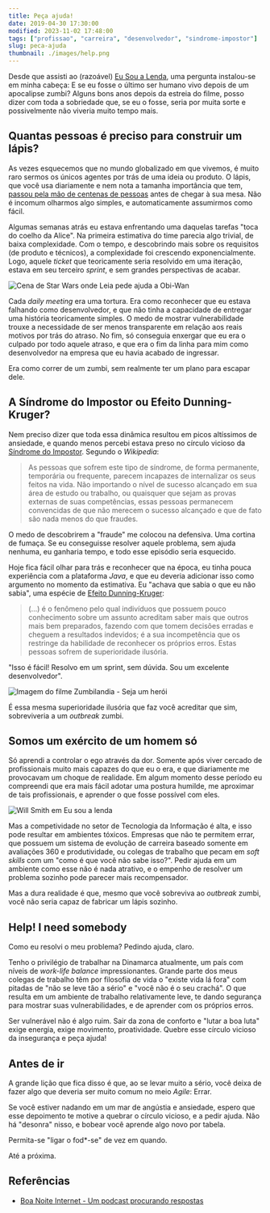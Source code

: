 ```yaml
---
title: Peça ajuda!
date: 2019-04-30 17:30:00
modified: 2023-11-02 17:48:00
tags: ["profissao", "carreira", "desenvolvedor", "sindrome-impostor"]
slug: peca-ajuda
thumbnail: ./images/help.png
---
```


Desde que assisti ao (razoável) [Eu Sou a Lenda](https://www.imdb.com/title/tt0480249/ "I Am Legend"), uma pergunta instalou-se em minha cabeça: E se eu fosse o último ser humano vivo depois de um apocalipse zumbi? Alguns bons anos depois da estreia do filme, posso dizer com toda a sobriedade que, se eu o fosse, seria por muita sorte e possivelmente não viveria muito tempo mais.

## Quantas pessoas é preciso para construir um lápis?

As vezes esquecemos que no mundo globalizado em que vivemos, é muito raro sermos os únicos agentes por trás de uma ideia ou produto. O lápis, que você usa diariamente e nem nota a tamanha importância que tem, [passou pela mão de centenas de pessoas](https://www.sucessonetwork.com.br/licoes-aprenda-com-o-lapis-e-como-construir-confianca-por-gilberto-suzuki/ "Aprenda com o Lápis e Como construir confiança") antes de chegar à sua mesa. Não é incomum olharmos algo simples, e automaticamente assumirmos como fácil.

Algumas semanas atrás eu estava enfrentando uma daquelas tarefas "toca do coelho da Alice". Na primeira estimativa do time parecia algo trivial, de baixa complexidade. Com o tempo, e descobrindo mais sobre os requisitos (de produto e técnicos), a complexidade foi crescendo exponencialmente. Logo, aquele _ticket_ que teoricamente seria resolvido em uma iteração, estava em seu terceiro _sprint_, e sem grandes perspectivas de acabar.

![Cena de Star Wars onde Leia pede ajuda a Obi-Wan](/media/help-starwars.jpeg "Help me, Obi-Wan (starwars.com)")

Cada _daily meeting_ era uma tortura. Era como reconhecer que eu estava falhando como desenvolvedor, e que não tinha a capacidade de entregar uma história teoricamente simples. O medo de mostrar vulnerabilidade trouxe a necessidade de ser menos transparente em relação aos reais motivos por trás do atraso. No fim, só conseguia enxergar que eu era o culpado por todo aquele atraso, e que era o fim da linha para mim como desenvolvedor na empresa que eu havia acabado de ingressar.

Era como correr de um zumbi, sem realmente ter um plano para escapar dele.

## A Síndrome do Impostor ou Efeito Dunning-Kruger?

Nem preciso dizer que toda essa dinâmica resultou em picos altíssimos de ansiedade, e quando menos percebi estava preso no círculo vicioso da [Síndrome do Impostor](https://pt.wikipedia.org/wiki/Síndrome_do_impostor "Leia mais no Wikipedia"). Segundo o _Wikipedia_:

> As pessoas que sofrem este tipo de síndrome, de forma permanente, temporária ou frequente, parecem incapazes de internalizar os seus feitos na vida. Não importando o nível de sucesso alcançado em sua área de estudo ou trabalho, ou quaisquer que sejam as provas externas de suas competências, essas pessoas permanecem convencidas de que não merecem o sucesso alcançado e que de fato são nada menos do que fraudes.

O medo de descobrirem a "fraude" me colocou na defensiva. Uma cortina de fumaça. Se eu conseguisse resolver aquele problema, sem ajuda nenhuma, eu ganharia tempo, e todo esse episódio seria esquecido.

Hoje fica fácil olhar para trás e reconhecer que na época, eu tinha pouca experiência com a plataforma _Java_, e que eu deveria adicionar isso como argumento no momento da estimativa. Eu "achava que sabia o que eu não sabia", uma espécie de [Efeito Dunning-Kruger](https://pt.wikipedia.org/wiki/Efeito_Dunning-Kruger "Leia mais no Wikipedia"):

> (...) é o fenômeno pelo qual indivíduos que possuem pouco conhecimento sobre um assunto acreditam saber mais que outros mais bem preparados, fazendo com que tomem decisões erradas e cheguem a resultados indevidos; é a sua incompetência que os restringe da habilidade de reconhecer os próprios erros. Estas pessoas sofrem de superioridade ilusória.

"Isso é fácil! Resolvo em um sprint, sem dúvida. Sou um excelente desenvolvedor".

![Imagem do filme Zumbilandia - Seja um herói](/media/help-zombieland.jpg "Não! Não seja um herói! (anythingzombie.com)")

É essa mesma superioridade ilusória que faz você acreditar que sim, sobreviveria a um _outbreak_ zumbi.

## Somos um exército de um homem só

Só aprendi a controlar o ego através da dor. Somente após viver cercado de profissionais muito mais capazes do que eu o era, e que diariamente me provocavam um choque de realidade. Em algum momento desse período eu compreendi que era mais fácil adotar uma postura humilde, me aproximar de tais profissionais, e aprender o que fosse possível com eles.

![Will Smith em Eu sou a lenda](/media/help-i-am-legend.jpg "Nem Will Smith aguenta sozinho (looper.com)")

Mas a competividade no setor de Tecnologia da Informação é alta, e isso pode resultar em ambientes tóxicos. Empresas que não te permitem errar, que possuem um sistema de evolução de carreira baseado somente em avaliações 360 e produtividade, ou colegas de trabalho que pecam em _soft skills_ com um "como é que você não sabe isso?". Pedir ajuda em um ambiente como esse não é nada atrativo, e o empenho de resolver um problema sozinho pode parecer mais recompensador.

Mas a dura realidade é que, mesmo que você sobreviva ao _outbreak_ zumbi, você não seria capaz de fabricar um lápis sozinho.

## Help! I need somebody

Como eu resolvi o meu problema? Pedindo ajuda, claro.

Tenho o privilégio de trabalhar na Dinamarca atualmente, um país com níveis de _work-life balance_ impressionantes. Grande parte dos meus colegas de trabalho têm por filosofia de vida o "existe vida lá fora" com pitadas de "não se leve tão a sério" e "você não é o seu crachá". O que resulta em um ambiente de trabalho relativamente leve, te dando segurança para mostrar suas vulnerabilidades, e de aprender com os próprios erros.

Ser vulnerável não é algo ruim. Sair da zona de conforto e "lutar a boa luta" exige energia, exige movimento, proatividade. Quebre esse círculo vicioso da insegurança e peça ajuda!

## Antes de ir

A grande lição que fica disso é que, ao se levar muito a sério, você deixa de fazer algo que deveria ser muito comum no meio _Agile_: Errar.

Se você estiver nadando em um mar de angústia e ansiedade, espero que esse depoimento te motive a quebrar o círculo vicioso, e a pedir ajuda. Não há "desonra" nisso, e bobear você aprende algo novo por tabela.

Permita-se "ligar o fod\*-se" de vez em quando.

Até a próxima.

## Referências

- [Boa Noite Internet - Um podcast procurando respostas](https://www.boanoiteinternet.com.br/)
